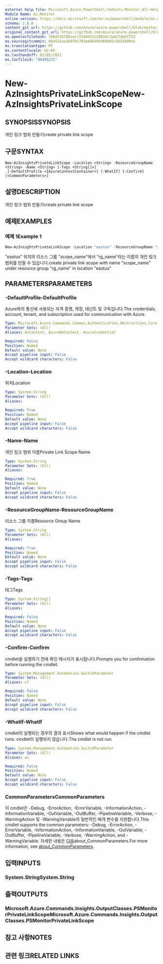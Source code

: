 ```yaml
---
external help file: Microsoft.Azure.PowerShell.Cmdlets.Monitor.dll-Help.xml
Module Name: Az.Monitor
online version: https://docs.microsoft.com/en-us/powershell/module/az.monitor/new-azinsightsprivatelinkscope
schema: 2.0.0
content_git_url: https://github.com/Azure/azure-powershell/blob/master/src/Monitor/Monitor/help/New-AzInsightsPrivateLinkScope.md
original_content_git_url: https://github.com/Azure/azure-powershell/blob/master/src/Monitor/Monitor/help/New-AzInsightsPrivateLinkScope.md
ms.openlocfilehash: 198d52678bceccfd1045522881dc3a62fdebf752
ms.sourcegitcommit: 68451baa389791703e666d95469602c5652609ee
ms.translationtype: MT
ms.contentlocale: ko-KR
ms.lasthandoff: 01/05/2021
ms.locfileid: "98495272"
---
```

# <span data-ttu-id="3c6b3-101">New-AzInsightsPrivateLinkScope</span><span class="sxs-lookup"><span data-stu-id="3c6b3-101">New-AzInsightsPrivateLinkScope</span></span>

## <span data-ttu-id="3c6b3-102">SYNOPSIS</span><span class="sxs-lookup"><span data-stu-id="3c6b3-102">SYNOPSIS</span></span>
<span data-ttu-id="3c6b3-103">개인 링크 범위 만들기</span><span class="sxs-lookup"><span data-stu-id="3c6b3-103">create private link scope</span></span>

## <span data-ttu-id="3c6b3-104">구문</span><span class="sxs-lookup"><span data-stu-id="3c6b3-104">SYNTAX</span></span>

```
New-AzInsightsPrivateLinkScope -Location <String> -ResourceGroupName <String> -Name <String> [-Tags <String[]>]
 [-DefaultProfile <IAzureContextContainer>] [-WhatIf] [-Confirm] [<CommonParameters>]
```

## <span data-ttu-id="3c6b3-105">설명</span><span class="sxs-lookup"><span data-stu-id="3c6b3-105">DESCRIPTION</span></span>
<span data-ttu-id="3c6b3-106">개인 링크 범위 만들기</span><span class="sxs-lookup"><span data-stu-id="3c6b3-106">create private link scope</span></span>

## <span data-ttu-id="3c6b3-107">예제</span><span class="sxs-lookup"><span data-stu-id="3c6b3-107">EXAMPLES</span></span>

### <span data-ttu-id="3c6b3-108">예제 1</span><span class="sxs-lookup"><span data-stu-id="3c6b3-108">Example 1</span></span>
```powershell
New-AzInsightsPrivateLinkScope -Location "eastus" -ResourceGroupName "rg_name" -Name "scope_name"
```

<span data-ttu-id="3c6b3-109">"eastus" 위치의 리소스 그룹 "scope_name"에서 "rg_name"라는 이름의 개인 링크 범위를 만들 수 있습니다.</span><span class="sxs-lookup"><span data-stu-id="3c6b3-109">create private link scope with name "scope_name" under resource group "rg_name" in location "eastus"</span></span>

## <span data-ttu-id="3c6b3-110">PARAMETERS</span><span class="sxs-lookup"><span data-stu-id="3c6b3-110">PARAMETERS</span></span>

### <span data-ttu-id="3c6b3-111">-DefaultProfile</span><span class="sxs-lookup"><span data-stu-id="3c6b3-111">-DefaultProfile</span></span>
<span data-ttu-id="3c6b3-112">Azure와의 통신에 사용되는 자격 증명, 계정, 테넌트 및 구독입니다.</span><span class="sxs-lookup"><span data-stu-id="3c6b3-112">The credentials, account, tenant, and subscription used for communication with Azure.</span></span>

```yaml
Type: Microsoft.Azure.Commands.Common.Authentication.Abstractions.Core.IAzureContextContainer
Parameter Sets: (All)
Aliases: AzContext, AzureRmContext, AzureCredential

Required: False
Position: Named
Default value: None
Accept pipeline input: False
Accept wildcard characters: False
```

### <span data-ttu-id="3c6b3-113">-Location</span><span class="sxs-lookup"><span data-stu-id="3c6b3-113">-Location</span></span>
<span data-ttu-id="3c6b3-114">위치</span><span class="sxs-lookup"><span data-stu-id="3c6b3-114">Location</span></span>

```yaml
Type: System.String
Parameter Sets: (All)
Aliases:

Required: True
Position: Named
Default value: None
Accept pipeline input: False
Accept wildcard characters: False
```

### <span data-ttu-id="3c6b3-115">-Name</span><span class="sxs-lookup"><span data-stu-id="3c6b3-115">-Name</span></span>
<span data-ttu-id="3c6b3-116">개인 링크 범위 이름</span><span class="sxs-lookup"><span data-stu-id="3c6b3-116">Private Link Scope Name</span></span>

```yaml
Type: System.String
Parameter Sets: (All)
Aliases:

Required: True
Position: Named
Default value: None
Accept pipeline input: False
Accept wildcard characters: False
```

### <span data-ttu-id="3c6b3-117">-ResourceGroupName</span><span class="sxs-lookup"><span data-stu-id="3c6b3-117">-ResourceGroupName</span></span>
<span data-ttu-id="3c6b3-118">리소스 그룹 이름</span><span class="sxs-lookup"><span data-stu-id="3c6b3-118">Resource Group Name</span></span>

```yaml
Type: System.String
Parameter Sets: (All)
Aliases:

Required: True
Position: Named
Default value: None
Accept pipeline input: False
Accept wildcard characters: False
```

### <span data-ttu-id="3c6b3-119">-Tags</span><span class="sxs-lookup"><span data-stu-id="3c6b3-119">-Tags</span></span>
<span data-ttu-id="3c6b3-120">태그</span><span class="sxs-lookup"><span data-stu-id="3c6b3-120">Tags</span></span>

```yaml
Type: System.String[]
Parameter Sets: (All)
Aliases:

Required: False
Position: Named
Default value: None
Accept pipeline input: False
Accept wildcard characters: False
```

### <span data-ttu-id="3c6b3-121">-Confirm</span><span class="sxs-lookup"><span data-stu-id="3c6b3-121">-Confirm</span></span>
<span data-ttu-id="3c6b3-122">cmdlet을 실행하기 전에 확인 메시지가 표시됩니다.</span><span class="sxs-lookup"><span data-stu-id="3c6b3-122">Prompts you for confirmation before running the cmdlet.</span></span>

```yaml
Type: System.Management.Automation.SwitchParameter
Parameter Sets: (All)
Aliases: cf

Required: False
Position: Named
Default value: None
Accept pipeline input: False
Accept wildcard characters: False
```

### <span data-ttu-id="3c6b3-123">-WhatIf</span><span class="sxs-lookup"><span data-stu-id="3c6b3-123">-WhatIf</span></span>
<span data-ttu-id="3c6b3-124">cmdlet이 실행되는 경우의 결과 표시</span><span class="sxs-lookup"><span data-stu-id="3c6b3-124">Shows what would happen if the cmdlet runs.</span></span>
<span data-ttu-id="3c6b3-125">cmdlet이 실행되지 않습니다.</span><span class="sxs-lookup"><span data-stu-id="3c6b3-125">The cmdlet is not run.</span></span>

```yaml
Type: System.Management.Automation.SwitchParameter
Parameter Sets: (All)
Aliases: wi

Required: False
Position: Named
Default value: None
Accept pipeline input: False
Accept wildcard characters: False
```

### <span data-ttu-id="3c6b3-126">CommonParameters</span><span class="sxs-lookup"><span data-stu-id="3c6b3-126">CommonParameters</span></span>
<span data-ttu-id="3c6b3-127">이 cmdlet은 -Debug, -ErrorAction, -ErrorVariable, -InformationAction, -InformationVariable, -OutVariable, -OutBuffer, -PipelineVariable, -Verbose, -WarningAction 및 -WarningVariable의 일반적인 매개 변수를 지원합니다.</span><span class="sxs-lookup"><span data-stu-id="3c6b3-127">This cmdlet supports the common parameters: -Debug, -ErrorAction, -ErrorVariable, -InformationAction, -InformationVariable, -OutVariable, -OutBuffer, -PipelineVariable, -Verbose, -WarningAction, and -WarningVariable.</span></span> <span data-ttu-id="3c6b3-128">자세한 내용은 [다음](http://go.microsoft.com/fwlink/?LinkID=113216)about_CommonParameters.</span><span class="sxs-lookup"><span data-stu-id="3c6b3-128">For more information, see [about_CommonParameters](http://go.microsoft.com/fwlink/?LinkID=113216).</span></span>

## <span data-ttu-id="3c6b3-129">입력</span><span class="sxs-lookup"><span data-stu-id="3c6b3-129">INPUTS</span></span>

### <span data-ttu-id="3c6b3-130">System.String</span><span class="sxs-lookup"><span data-stu-id="3c6b3-130">System.String</span></span>

## <span data-ttu-id="3c6b3-131">출력</span><span class="sxs-lookup"><span data-stu-id="3c6b3-131">OUTPUTS</span></span>

### <span data-ttu-id="3c6b3-132">Microsoft.Azure.Commands.Insights.OutputClasses.PSMonitorPrivateLinkScope</span><span class="sxs-lookup"><span data-stu-id="3c6b3-132">Microsoft.Azure.Commands.Insights.OutputClasses.PSMonitorPrivateLinkScope</span></span>

## <span data-ttu-id="3c6b3-133">참고 사항</span><span class="sxs-lookup"><span data-stu-id="3c6b3-133">NOTES</span></span>

## <span data-ttu-id="3c6b3-134">관련 링크</span><span class="sxs-lookup"><span data-stu-id="3c6b3-134">RELATED LINKS</span></span>
